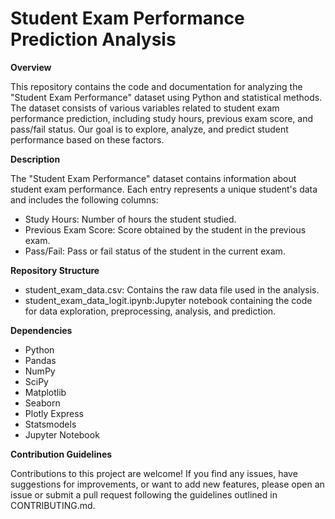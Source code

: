 # Student Exam Performance Prediction Analysis

**Overview**

This repository contains the code and documentation for analyzing the "Student Exam Performance" dataset using Python and statistical methods. The dataset consists of various variables related to student exam performance prediction, including study hours, previous exam score, and pass/fail status. Our goal is to explore, analyze, and predict student performance based on these factors.

**Description**

The "Student Exam Performance" dataset contains information about student exam performance. Each entry represents a unique student's data and includes the following columns:

- Study Hours: Number of hours the student studied.
- Previous Exam Score: Score obtained by the student in the previous exam.
- Pass/Fail: Pass or fail status of the student in the current exam.
  
**Repository Structure**
- student_exam_data.csv: Contains the raw data file used in the analysis.
- student_exam_data_logit.ipynb:Jupyter notebook containing the code for data exploration, preprocessing, analysis, and prediction.
  
**Dependencies**
- Python
- Pandas
- NumPy
- SciPy
- Matplotlib
- Seaborn
- Plotly Express
- Statsmodels
- Jupyter Notebook

**Contribution Guidelines**

Contributions to this project are welcome! If you find any issues, have suggestions for improvements, or want to add new features, please open an issue or submit a pull request following the guidelines outlined in CONTRIBUTING.md.
